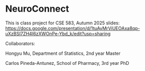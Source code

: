 # NeuroConnect

This is class project for CSE 583, Autumn 2025
slides: https://docs.google.com/presentation/d/1tuAyMrViUEOAxa8qp-uXzBSI7ZH4I6zXWOnPe-Ybd_k/edit?usp=sharing

Collaborators:

Hongyu Mu, Department of Statistics, 2nd year Master

Carlos Pineda-Antunez, School of Pharmacy, 3rd year PhD
